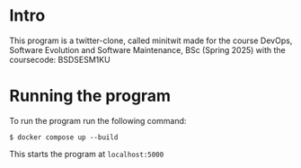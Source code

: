 # Intro
This program is a twitter-clone, called minitwit made for the course DevOps, Software Evolution and Software Maintenance, BSc (Spring 2025) with the coursecode: BSDSESM1KU

# Running the program
To run the program run the following command:
```
$ docker compose up --build 
```
This starts the program at `localhost:5000`